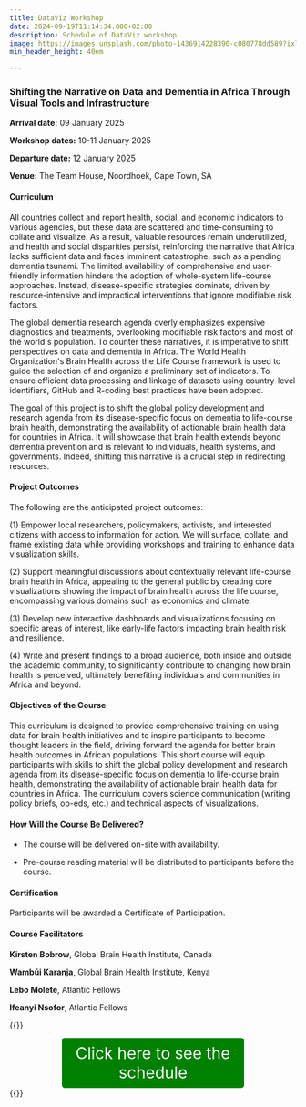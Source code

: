 ```yaml
---
title: DataViz Workshop
date: 2024-09-19T11:14:34.000+02:00
description: Schedule of DataViz workshop
image: https://images.unsplash.com/photo-1436914228390-c080778dd589?ixlib=rb-1.2.1&ixid=MnwxMjA3fDB8MHxwaG90by1wYWdlfHx8fGVufDB8fHx8&auto=format&fit=crop&w=1500&q=95
min_header_height: 40em

---
```


### Shifting the Narrative on Data and Dementia in Africa Through Visual Tools and Infrastructure

**Arrival date:** 09 January 2025  

**Workshop dates:** 10-11 January 2025  

**Departure date:** 12 January 2025  

**Venue:** The Team House, Noordhoek, Cape Town, SA  


#### Curriculum


All countries collect and report health, social, and economic indicators to various agencies, but these data are scattered and time-consuming to collate and visualize. As a result, valuable resources remain underutilized, and health and social disparities persist, reinforcing the narrative that Africa lacks sufficient data and faces imminent catastrophe, such as a pending dementia tsunami. The limited availability of comprehensive and user-friendly information hinders the adoption of whole-system life-course approaches. Instead, disease-specific strategies dominate, driven by resource-intensive and impractical interventions that ignore modifiable risk factors.


The global dementia research agenda overly emphasizes expensive diagnostics and treatments, overlooking modifiable risk factors and most of the world's population. To counter these narratives, it is imperative to shift perspectives on data and dementia in Africa. The World Health Organization's Brain Health across the Life Course framework is used to guide the selection of and organize a preliminary set of indicators. To ensure efficient data processing and linkage of datasets using country-level identifiers, GitHub and R-coding best practices have been adopted.


The goal of this project is to shift the global policy development and research agenda from its disease-specific focus on dementia to life-course brain health, demonstrating the availability of actionable brain health data for countries in Africa. It will showcase that brain health extends beyond dementia prevention and is relevant to individuals, health systems, and governments. Indeed, shifting this narrative is a crucial step in redirecting resources.


#### Project Outcomes


The following are the anticipated project outcomes:

(1) Empower local researchers, policymakers, activists, and interested citizens with access to information for action. We will surface, collate, and frame existing data while providing workshops and training to enhance data visualization skills.
  
(2) Support meaningful discussions about contextually relevant life-course brain health in Africa, appealing to the general public by creating core visualizations showing the impact of brain health across the life course, encompassing various domains such as economics and climate.
  
(3) Develop new interactive dashboards and visualizations focusing on specific areas of interest, like early-life factors impacting brain health risk and resilience.

(4) Write and present findings to a broad audience, both inside and outside the academic community, to significantly contribute to changing how brain health is perceived, ultimately benefiting individuals and communities in Africa and beyond.


#### Objectives of the Course


This curriculum is designed to provide comprehensive training on using data for brain health initiatives and to inspire participants to become thought leaders in the field, driving forward the agenda for better brain health outcomes in African populations. This short course will equip participants with skills to shift the global policy development and research agenda from its disease-specific focus on dementia to life-course brain health, demonstrating the availability of actionable brain health data for countries in Africa. The curriculum covers science communication (writing policy briefs, op-eds, etc.) and technical aspects of visualizations.


#### How Will the Course Be Delivered?


- The course will be delivered on-site with availability.  

- Pre-course reading material will be distributed to participants before the course.  


#### Certification


Participants will be awarded a Certificate of Participation.  


#### Course Facilitators


**Kirsten Bobrow**, Global Brain Health Institute, Canada  

**Wambūi Karanja**, Global Brain Health Institute, Kenya  

**Lebo Molete**, Atlantic Fellows  

**Ifeanyi Nsofor**, Atlantic Fellows


{{<rawhtml>}}
<div style="background-color: green; padding: 10px; border-radius: 5px; color: white; max-width: 300px; font-size: 28px; margin: 0 auto; text-align: center;">
    <a href="https://isicnimbizo.github.io/dataviz/DataViz_schedule.pdf" style="color: white; text-decoration: none; font-size: 28px;">Click here to see the schedule</a>
</div>
{{</rawhtml>}}
